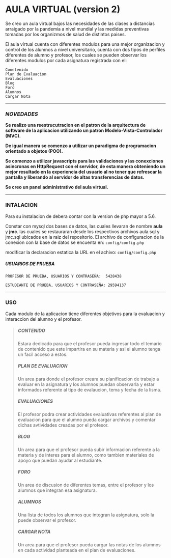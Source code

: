 # AULA VIRTUAL (version 2)
Se creo un aula virtual bajos las necesidades de las clases a distancias arraigado por la pandemia a nivel mundial y las medidas preventivas tomadas por los organizmos de salud de distintos paises.

El aula virtual cuenta con diferentes modulos para una mejor organizacion y control de los alumnos a nivel universitario, cuenta con dos tipos de perfiles diferentes de alumno y profesor, los cuales se pueden observar los diferentes modulos por cada asignatura registrada con el:

	Conetenido
	Plan de Evaluacion
	Evaluaciones
	Blog
	Foro
	Alumnos
	Cargar Nota

------------
### *NOVEDADES*
**Se realizo una reestrucutracion en el patron de la arquitectura de software de la aplicacion utilizando un patron Modelo-Vista-Controlador (MVC).**

**De igual manera se comenzo a utilizar un paradigma de programacion orientado a objetos (POO).**

**Se comenzo a utilizar javascripts para las validaciones y las conexciones asincronas en HttpRequest con el servidor, de esta manera obteniendo un mejor resultado en la experiencia del usuario al no tener que refrescar la pantalla y liberando al servidor de altas transferencias de datos.**

**Se creo un panel administrativo del aula virtual.**

------------



### INTALACION

Para su instalacion de debera contar con la version de php mayor a 5.6.

Constar con mysql dos bases de datos, las cuales llevaran de nombre **aula** y **jmc**. las cuales se restauraran desde los respectivos archivos aula.sql y jmc.sql ubicados en la raiz del repositorio. El archivo de configuracion de la conexion con la base de datos se encuenta en: `config/config.php`

modificar la declaracion estatica la URL en el achivo: `config/config.php`

##### USUARIOS DE PRUEBA

`PROFESOR DE PRUEBA, USUARIOS Y CONTRASEÑA:  5428438`

`ESTUDIANTE DE PRUEBA, USUARIOS Y CONTRASEÑA: 29594137`

------------


### USO
Cada modulo de la aplicacion tiene diferentes objetivos para la evaluacion y interaccion del alumno y el profesor.

>##### CONTENIDO
>Estara dedicado para que el profesor pueda ingresar todo el temario de contenido que este impartira en su materia y asi el alumno tenga un facil acceso a estos.
> 
>##### PLAN DE EVALUACION
>  Un area para donde el profesor creara su planificacion de trabajo a evaluar en la asignatura y los alumnos puedan observarla y estar informados referente al tipo de evalaucion, tema y fecha de la lisma.
> 
>##### EVALUACIONES
>  El profesor podra crear actividades evaluativas referentes al plan de evaluacion para que el alumno pueda cargar archivos y comentar dichas avtividades creadas por el profesor.
> 
>##### BLOG
> Un area para que el profesor pueda subir informacion referente a la materia y de interes para el alumno, como tambien materiales de apoyo que puedan ayudar al estudiante.
> 
>##### FORO
> Un area de discusion de diferentes temas, entre el profesor y los alumnos que integran  esa asignatura.
> 
>##### ALUMNOS
> Una lista de todos los alumnos que integran la asignatura, solo la puede observar el profesor.
> 
>##### CARGAR NOTA
> Un area para que el profesor pueda cargar las notas de los alumnos en cada actividad planteada en el plan de evaluaciones.
> 
